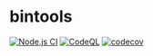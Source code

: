 # bintools

[![Node.js CI](https://github.com/drazisil/bintools/actions/workflows/node.js.yml/badge.svg)](https://github.com/drazisil/bintools/actions/workflows/node.js.yml) [![CodeQL](https://github.com/drazisil/bintools/actions/workflows/codeql-analysis.yml/badge.svg)](https://github.com/drazisil/bintools/actions/workflows/codeql-analysis.yml) [![codecov](https://codecov.io/gh/drazisil/bintools/branch/main/graph/badge.svg?token=tCuHet5JRz)](https://codecov.io/gh/drazisil/bintools)
